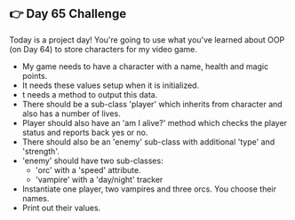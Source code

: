 ## 👉 Day 65 Challenge
Today is a project day! You're going to use what you've learned about OOP (on Day 64) to store characters for my video game.

- My game needs to have a character with a name, health and magic points.
- It needs these values setup when it is initialized.
- t needs a method to output this data.
- There should be a sub-class 'player' which inherits from character and also has a number of lives.
- Player should also have an 'am I alive?' method which checks the player status and reports back yes or no.
- There should also be an 'enemy' sub-class with additional 'type' and 'strength'.
- 'enemy' should have two sub-classes:
    - 'orc' with a 'speed' attribute.
    - 'vampire' with a 'day/night' tracker
- Instantiate one player, two vampires and three orcs. You choose their names.
- Print out their values.